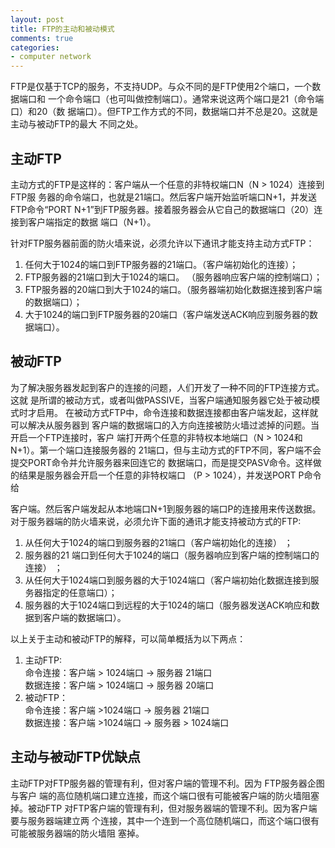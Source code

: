 ```yaml
---
layout: post
title: FTP的主动和被动模式
comments: true
categories:
- computer network
---
```


FTP是仅基于TCP的服务，不支持UDP。与众不同的是FTP使用2个端口，一个数据端口和
一个命令端口（也可叫做控制端口）。通常来说这两个端口是21（命令端口）和20（数
据端口）。但FTP工作方式的不同，数据端口并不总是20。这就是主动与被动FTP的最大
不同之处。
<!--more-->

## 主动FTP

主动方式的FTP是这样的：客户端从一个任意的非特权端口N（N > 1024）连接到FTP服
务器的命令端口，也就是21端口。然后客户端开始监听端口N+1，并发送FTP命令“PORT
N+1”到FTP服务器。接着服务器会从它自己的数据端口（20）连接到客户端指定的数据
端口（N+1）。

针对FTP服务器前面的防火墙来说，必须允许以下通讯才能支持主动方式FTP：

1.  任何大于1024的端口到FTP服务器的21端口。（客户端初始化的连接）；
2.  FTP服务器的21端口到大于1024的端口。 （服务器响应客户端的控制端口）；
3.  FTP服务器的20端口到大于1024的端口。（服务器端初始化数据连接到客户端的数据端口）；
4.  大于1024的端口到FTP服务器的20端口（客户端发送ACK响应到服务器的数据端口）。

## 被动FTP

为了解决服务器发起到客户的连接的问题，人们开发了一种不同的FTP连接方式。这就
是所谓的被动方式，或者叫做PASSIVE，当客户端通知服务器它处于被动模式时才启用。
在被动方式FTP中，命令连接和数据连接都由客户端发起，这样就可以解决从服务器到
客户端的数据端口的入方向连接被防火墙过滤掉的问题。当开启一个FTP连接时，客户
端打开两个任意的非特权本地端口（N > 1024和N+1）。第一个端口连接服务器的
21端口，但与主动方式的FTP不同，客户端不会提交PORT命令并允许服务器来回连它的
数据端口，而是提交PASV命令。这样做的结果是服务器会开启一个任意的非特权端口
（P > 1024），并发送PORT P命令给

客户端。然后客户端发起从本地端口N+1到服务器的端口P的连接用来传送数据。对于服务器端的防火墙来说，必须允许下面的通讯才能支持被动方式的FTP:

1.  从任何大于1024的端口到服务器的21端口（客户端初始化的连接） ；
2.  服务器的21 端口到任何大于1024的端口（服务器响应到客户端的控制端口的连接） ；
3.  从任何大于1024端口到服务器的大于1024端口（客户端初始化数据连接到服务器指定的任意端口）；
4.  服务器的大于1024端口到远程的大于1024的端口（服务器发送ACK响应和数据到客户端的数据端口）。

以上关于主动和被动FTP的解释，可以简单概括为以下两点：

1.  主动FTP:<br>
    命令连接：客户端 > 1024端口 -> 服务器 21端口<br />
	数据连接：客户端 > 1024端口 -> 服务器 20端口
2.  被动FTP：<br />
    命令连接：客户端 &gt;1024端口 -&gt; 服务器 21端口<br />
	数据连接：客户端 &gt;1024端口 -&gt; 服务器 > 1024端口

## 主动与被动FTP优缺点

主动FTP对FTP服务器的管理有利，但对客户端的管理不利。因为 FTP服务器企图与客户
端的高位随机端口建立连接，而这个端口很有可能被客户端的防火墙阻塞掉。被动FTP
对FTP客户端的管理有利，但对服务器端的管理不利。因为客户端要与服务器端建立两
个连接，其中一个连到一个高位随机端口，而这个端口很有可能被服务器端的防火墙阻
塞掉。
